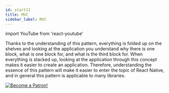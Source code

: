 ```yaml
---
id: start11
title: MVC
sidebar_label: MVC
---
```


import YouTube from 'react-youtube'


Thanks to the understanding of this pattern, everything is folded up on the shelves and looking at the application you understand why there is one block, what is one block for, and what is the third block for. When everything is stacked up, looking at the application through this concept makes it easier to create an application. Therefore, understanding the essence of this pattern will make it easier to enter the topic of React Native, and in general this pattern is applicable to many libraries.

<YouTube videoId='PQV4J-pOHPw' />

[![Become a Patron!](/img/logo/patreon.jpg)](https://www.patreon.com/bePatron?u=31769291)
